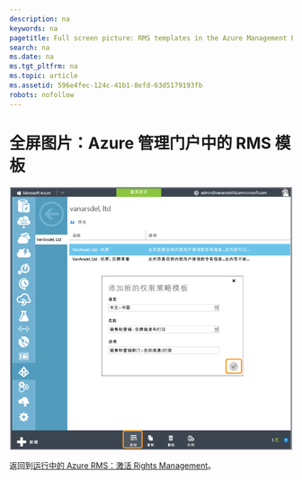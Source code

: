 ```yaml
---
description: na
keywords: na
pagetitle: Full screen picture: RMS templates in the Azure Management Portal
search: na
ms.date: na
ms.tgt_pltfrm: na
ms.topic: article
ms.assetid: 596e4fec-124c-41b1-8efd-63d5179193fb
robots: nofollow
---
```

# 全屏图片：Azure 管理门户中的 RMS 模板
![](../Image/AzRMS_TemplatesPortal.png)

返回到[运行中的 Azure RMS：激活 Rights Management](http://technet.microsoft.com/library/jj585026.aspx)。

